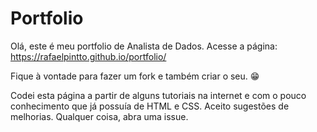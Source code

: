 # Portfolio

Olá, este é meu portfolio de Analista de Dados.
Acesse a página: https://rafaelpintto.github.io/portfolio/

Fique à vontade para fazer um fork e também criar o seu. 😁

Codei esta página a partir de alguns tutoriais na internet e com o pouco conhecimento que já possuía de HTML e CSS.
Aceito sugestões de melhorias. Qualquer coisa, abra uma issue.
